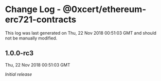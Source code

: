 # Change Log - @0xcert/ethereum-erc721-contracts

This log was last generated on Thu, 22 Nov 2018 00:51:03 GMT and should not be manually modified.

## 1.0.0-rc3
Thu, 22 Nov 2018 00:51:03 GMT

*Initial release*

